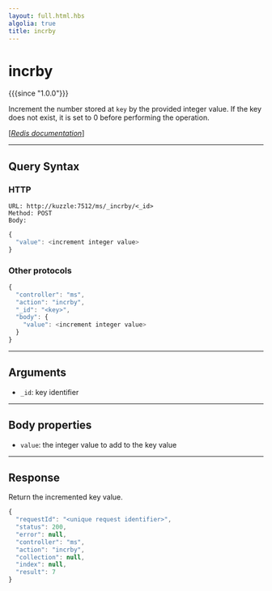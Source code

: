 ```yaml
---
layout: full.html.hbs
algolia: true
title: incrby
---
```


# incrby

{{{since "1.0.0"}}}

Increment the number stored at `key` by the provided integer value. If the key does not exist, it is set to 0 before performing the operation.

[[_Redis documentation_]](https://redis.io/commands/incrby)

---

## Query Syntax

### HTTP

```http
URL: http://kuzzle:7512/ms/_incrby/<_id>
Method: POST  
Body:
```

```js
{
  "value": <increment integer value>
}
```

### Other protocols

```js
{
  "controller": "ms",
  "action": "incrby",
  "_id": "<key>",
  "body": {
    "value": <increment integer value>
  }
}
```

---

## Arguments

* `_id`: key identifier

---

## Body properties

* `value`: the integer value to add to the key value

---

## Response

Return the incremented key value.

```javascript
{
  "requestId": "<unique request identifier>",
  "status": 200,
  "error": null,
  "controller": "ms",
  "action": "incrby",
  "collection": null,
  "index": null,
  "result": 7
}
```
